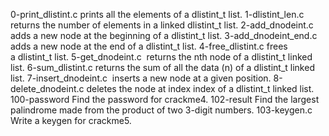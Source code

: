 0-print_dlistint.c	prints all the elements of a dlistint_t list.
1-dlistint_len.c	returns the number of elements in a linked dlistint_t list.
2-add_dnodeint.c	adds a new node at the beginning of a dlistint_t list.
3-add_dnodeint_end.c	adds a new node at the end of a dlistint_t list.
4-free_dlistint.c	frees a dlistint_t list.
5-get_dnodeint.c	 returns the nth node of a dlistint_t linked list.
6-sum_dlistint.c	returns the sum of all the data (n) of a dlistint_t linked list.
7-insert_dnodeint.c	 inserts a new node at a given position.
8-delete_dnodeint.c	deletes the node at index index of a dlistint_t linked list.
100-password	Find the password for crackme4.
102-result	Find the largest palindrome made from the product of two 3-digit numbers.
103-keygen.c	Write a keygen for crackme5.

